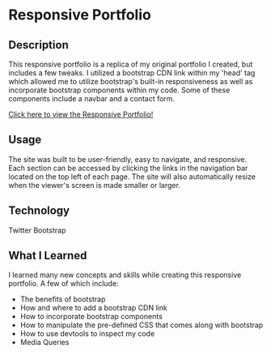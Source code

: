 # Responsive Portfolio
## Description
This responsive portfolio is a replica of my original portfolio I created, but includes a few tweaks. I utilized a bootstrap CDN link within my 'head' tag which allowed me to utilize bootstrap's built-in responsiveness as well as incorporate bootstrap components within my code. Some of these components include a navbar and a contact form.

[Click here to view the Responsive Portfolio!](https://ashleyw27.github.io/weather_dashboard/)

## Usage
The site was built to be user-friendly, easy to navigate, and responsive. Each section can be accessed by clicking the links in the navigation bar located on the top left of each page. The site will also automatically resize when the viewer's screen is made smaller or larger.

## Technology
Twitter Bootstrap

## What I Learned
I learned many new concepts and skills while creating this responsive portfolio. A few of which include:
* The benefits of bootstrap
* How and where to add a bootstrap CDN link
* How to incorporate bootstrap components
* How to manipulate the pre-defined CSS that comes along with bootstrap
* How to use devtools to inspect my code
* Media Queries
